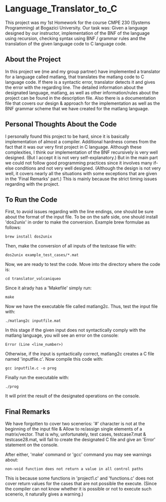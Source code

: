 # Language_Translator_to_C
This project was my 1st Homework for the course CMPE 230 (Systems Programming) at Bogazici University. Our task was: Given a language designed by our instructor, implementation of the BNF of the language using recursion, checking syntax using BNF / grammar rules and the translation of the given language code to C language code.
## About the Project
In this project we (me and my group partner) have implemented a translator for a language called matlang, that translates the matlang code to C language code. If there is a syntactic error, translator detects it and gives the error with the regarding line. The detailed information about the designated language, matlang, as well as other information/rules about the project can be found in the description file. Also there is a documentation file that covers our design & approach for the implementation as well as the BNF grammar scheme that we have created for the matlang language.
## Personal Thoughts About the Code
I personally found this project to be hard, since it is basically implementation of almost a compiler. Additional hardness comes from the fact that it was our very first project in C language. Although these complexities, I think our implementation of the BNF recursively is very well designed. (But I accept it is not very self-explanatory.) But in the main part we could not follow good programming practices since it involves many if-else conditions and not very well designed. (Although the design is not very well, it covers nearly all the situations with some exceptions that are given in the 'Final Remarks' part.) This is mainly because the strict timing issues regarding with the project.
## To Run the Code
First, to avoid issues regarding with the line endings, one should be sure about the format of the input file. To be on the safe side, one should install 'dos2unix' in order to make the conversion.
Example brew formulae as follows:

```brew install dos2unix```

Then, make the conversion of all inputs of the testcase file with:

```dos2unix example_test_cases/*.mat```

Now, we are ready to test the code. Move into the directory where the code is:

```cd translator_volcaniqueo```

Since it alrady has a 'Makefile' simply run:

```make```

Now we have the executable file called matlang2c. Thus, test the input file with:

```./matlang2c inputfile.mat```

In this stage if the given input does not syntactically comply with the matlang language, you will see an error on the console:

```Error (Line <line_number>)```

Otherwise, if the input is syntactically correct, matlang2c creates a C file named 'inputfile.c'. Now compile this code with:

```gcc inputfile.c -o prog```

Finally run the executable with:

```./prog```

It will print the result of the designated operations on the console.

## Final Remarks
We have forgotten to cover two scenerios: '#' character is not at the beginning of the input file & Allow to re/assign single elements of a matrix/vector. That is why, unfortunately, test cases, testcase7.mat & testcase28.mat, will fail to create the designated C file and give an 'Error' statement on the console.

After either, 'make' command or 'gcc' command you may see warnings about:

```non-void function does not return a value in all control paths``` 

This is because some functions in 'project1.c' and 'functions.c' does not cover return values for the cases that are not possible the execute. (Since the compiler can not know whether it is possible or not to execute such scenerio, it naturally gives a warning.)





